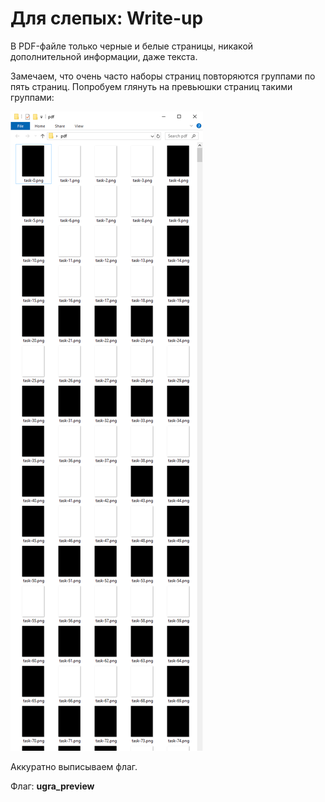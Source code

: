 # Для слепых: Write-up

В PDF-файле только черные и белые страницы, никакой дополнительной информации, даже текста.

Замечаем, что очень часто наборы страниц повторяются группами по пять страниц. Попробуем глянуть на превьюшки страниц такими группами:

![Начало флага](flag_start.png)

Аккуратно выписываем флаг.

Флаг: **ugra_preview**
